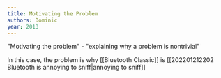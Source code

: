 ```yaml
---
title: Motivating the Problem
authors: Dominic
year: 2013
---
```


"Motivating the problem" - "explaining why a problem is nontrivial"

In this case, the problem is why [[Bluetooth Classic]] is [[202201212202 Bluetooth is annoying to sniff|annoying to sniff]] 